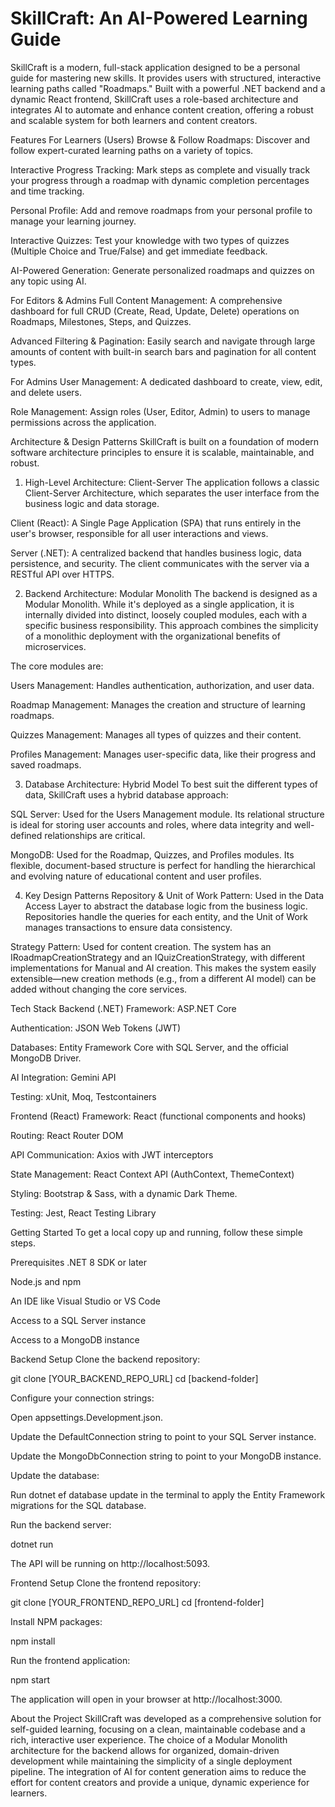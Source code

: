 # SkillCraft: An AI-Powered Learning Guide
SkillCraft is a modern, full-stack application designed to be a personal guide for mastering new skills. It provides users with structured, interactive learning paths called "Roadmaps." Built with a powerful .NET backend and a dynamic React frontend, SkillCraft uses a role-based architecture and integrates AI to automate and enhance content creation, offering a robust and scalable system for both learners and content creators.

Features
For Learners (Users)
Browse & Follow Roadmaps: Discover and follow expert-curated learning paths on a variety of topics.

Interactive Progress Tracking: Mark steps as complete and visually track your progress through a roadmap with dynamic completion percentages and time tracking.

Personal Profile: Add and remove roadmaps from your personal profile to manage your learning journey.

Interactive Quizzes: Test your knowledge with two types of quizzes (Multiple Choice and True/False) and get immediate feedback.

AI-Powered Generation: Generate personalized roadmaps and quizzes on any topic using AI.

For Editors & Admins
Full Content Management: A comprehensive dashboard for full CRUD (Create, Read, Update, Delete) operations on Roadmaps, Milestones, Steps, and Quizzes.

Advanced Filtering & Pagination: Easily search and navigate through large amounts of content with built-in search bars and pagination for all content types.

For Admins
User Management: A dedicated dashboard to create, view, edit, and delete users.

Role Management: Assign roles (User, Editor, Admin) to users to manage permissions across the application.

Architecture & Design Patterns
SkillCraft is built on a foundation of modern software architecture principles to ensure it is scalable, maintainable, and robust.

1. High-Level Architecture: Client-Server
The application follows a classic Client-Server Architecture, which separates the user interface from the business logic and data storage.

Client (React): A Single Page Application (SPA) that runs entirely in the user's browser, responsible for all user interactions and views.

Server (.NET): A centralized backend that handles business logic, data persistence, and security. The client communicates with the server via a RESTful API over HTTPS.

2. Backend Architecture: Modular Monolith
The backend is designed as a Modular Monolith. While it's deployed as a single application, it is internally divided into distinct, loosely coupled modules, each with a specific business responsibility. This approach combines the simplicity of a monolithic deployment with the organizational benefits of microservices.

The core modules are:

Users Management: Handles authentication, authorization, and user data.

Roadmap Management: Manages the creation and structure of learning roadmaps.

Quizzes Management: Manages all types of quizzes and their content.

Profiles Management: Manages user-specific data, like their progress and saved roadmaps.

3. Database Architecture: Hybrid Model
To best suit the different types of data, SkillCraft uses a hybrid database approach:

SQL Server: Used for the Users Management module. Its relational structure is ideal for storing user accounts and roles, where data integrity and well-defined relationships are critical.

MongoDB: Used for the Roadmap, Quizzes, and Profiles modules. Its flexible, document-based structure is perfect for handling the hierarchical and evolving nature of educational content and user profiles.

4. Key Design Patterns
Repository & Unit of Work Pattern: Used in the Data Access Layer to abstract the database logic from the business logic. Repositories handle the queries for each entity, and the Unit of Work manages transactions to ensure data consistency.

Strategy Pattern: Used for content creation. The system has an IRoadmapCreationStrategy and an IQuizCreationStrategy, with different implementations for Manual and AI creation. This makes the system easily extensible—new creation methods (e.g., from a different AI model) can be added without changing the core services.

Tech Stack
Backend (.NET)
Framework: ASP.NET Core

Authentication: JSON Web Tokens (JWT)

Databases: Entity Framework Core with SQL Server, and the official MongoDB Driver.

AI Integration: Gemini API

Testing: xUnit, Moq, Testcontainers

Frontend (React)
Framework: React (functional components and hooks)

Routing: React Router DOM

API Communication: Axios with JWT interceptors

State Management: React Context API (AuthContext, ThemeContext)

Styling: Bootstrap & Sass, with a dynamic Dark Theme.

Testing: Jest, React Testing Library

Getting Started
To get a local copy up and running, follow these simple steps.

Prerequisites
.NET 8 SDK or later

Node.js and npm

An IDE like Visual Studio or VS Code

Access to a SQL Server instance

Access to a MongoDB instance

Backend Setup
Clone the backend repository:

git clone [YOUR_BACKEND_REPO_URL]
cd [backend-folder]

Configure your connection strings:

Open appsettings.Development.json.

Update the DefaultConnection string to point to your SQL Server instance.

Update the MongoDbConnection string to point to your MongoDB instance.

Update the database:

Run dotnet ef database update in the terminal to apply the Entity Framework migrations for the SQL database.

Run the backend server:

dotnet run

The API will be running on http://localhost:5093.

Frontend Setup
Clone the frontend repository:

git clone [YOUR_FRONTEND_REPO_URL]
cd [frontend-folder]

Install NPM packages:

npm install

Run the frontend application:

npm start

The application will open in your browser at http://localhost:3000.

About the Project
SkillCraft was developed as a comprehensive solution for self-guided learning, focusing on a clean, maintainable codebase and a rich, interactive user experience. The choice of a Modular Monolith architecture for the backend allows for organized, domain-driven development while maintaining the simplicity of a single deployment pipeline. The integration of AI for content generation aims to reduce the effort for content creators and provide a unique, dynamic experience for learners.
